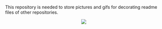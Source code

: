 This repository is needed to store pictures and gifs for decorating readme files of other repositories.


<p align="center"><img src="https://github.com/Dmytrenko-Roman/pictures-gifs/blob/main/gifs/arthas.ForAllREADMEs.gif" /></p>
